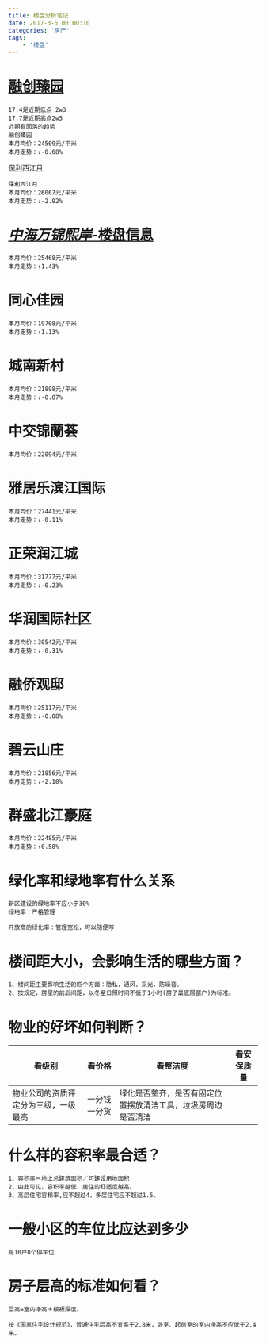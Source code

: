```yaml
---
title: 楼盘分析笔记
date: 2017-3-6 00:00:10
categories: '房产'
tags:
    - '楼盘'
---
```


# [融创臻园](http://nj.sell.house365.com/community_id296452/)

```
17.4是近期低点 2w3
17.7是近期高点2w5
近期有回落的趋势
融创臻园
本月均价：24509元/平米
本月走势：↓-0.68%
```





[保利西江月](http://nj.sell.house365.com/community_id282260/)

```
保利西江月
本月均价：26067元/平米
本月走势：↓-2.92%
```



# [*中海万锦熙岸*-楼盘信息](http://zhonghaiwanjinxian.house365.com/)

```
本月均价：25468元/平米
本月走势：↑1.43%
```



# 同心佳园

```
本月均价：19708元/平米
本月走势：↑1.13%
```







# 城南新村

```
本月均价：21898元/平米
本月走势：↓-0.07%
```





# 中交锦蘭荟

```
本月均价：22094元/平米
```





# 雅居乐滨江国际

```
本月均价：27441元/平米
本月走势：↓-0.11%
```





# 正荣润江城

```
本月均价：31777元/平米
本月走势：↓-0.23%
```





# 华润国际社区

```
本月均价：30542元/平米
本月走势：↓-0.31%
```





# 融侨观邸

```
本月均价：25117元/平米
本月走势：↓-0.08%
```





# 碧云山庄

```
本月均价：21856元/平米
本月走势：↓-2.18%
```



# 群盛北江豪庭

```
本月均价：22485元/平米
本月走势：↑0.58%
```





# 绿化率和绿地率有什么关系

```
新区建设的绿地率不应小于30%
绿地率：严格管理
		
开放商的绿化率：管理宽松，可以随便写
```



# **楼间距大小，会影响生活的哪些方面？**

```
1、楼间距主要影响生活的四个方面：隐私，通风，采光，防噪音。
2、按规定，房屋的前后间距，以冬至日照时间不低于1小时(房子最底层窗户)为标准。

```



# **物业的好坏如何判断？**

| 看级别                | 看价格    | 看整洁度                           | 看安保质量 |
| ------------------ | ------ | ------------------------------ | ----- |
| 物业公司的资质评定分为三级，一级最高 | 一分钱一分货 | 绿化是否整齐，是否有固定位置摆放清洁工具，垃圾房周边是否清洁 |       |





# **什么样的容积率最合适？**

```
1、容积率＝地上总建筑面积／可建设用地面积
2、由此可见，容积率越低，居住的舒适度越高。
3、高层住宅容积率,应不超过4，多层住宅应不超过1.5。
```



# **一般小区的车位比应达到多少**

```
每10户8个停车位
```





# **房子层高的标准如何看？**

```
层高=室内净高＋楼板厚度。

按《国家住宅设计规范》，普通住宅层高不宜高于2.8米，卧室、起居室的室内净高不应低于2.4米。

```

